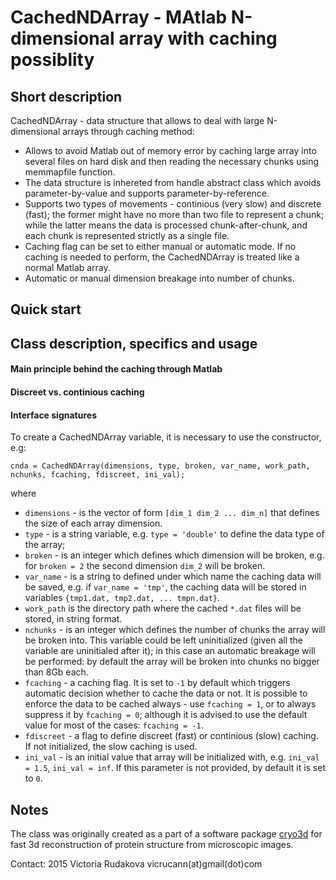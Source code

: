 # CachedNDArray - MAtlab N-dimensional array with caching possiblity

## Short description  

CachedNDArray - data structure that allows to deal with large N-dimensional arrays through caching method: 
* Allows to avoid Matlab out of memory error by caching large array into several files on hard disk and then reading the necessary chunks using memmapfile function. 
* The data structure is inhereted from handle abstract class which avoids parameter-by-value and supports parameter-by-reference. 
* Supports two types of movements - continious (very slow) and discrete (fast); the former might have no more than two file to represent a chunk; while the latter means the data is processed chunk-after-chunk, and each chunk is represented strictly as a single file.  
* Caching flag can be set to either manual or automatic mode. If no caching is needed to perform, the CachedNDArray is treated like a normal Matlab array.
* Automatic or manual dimension breakage into number of chunks.

## Quick start

## Class description, specifics and usage

#### Main principle behind the caching through Matlab

#### Discreet vs. continious caching

#### Interface signatures  

To create a CachedNDArray variable, it is necessary to use the constructor, e.g:  
```
cnda = CachedNDArray(dimensions, type, broken, var_name, work_path, nchunks, fcaching, fdiscreet, ini_val);
```  
where  
* `dimensions` - is the vector of form `[dim_1 dim_2 ... dim_n]` that defines the size of each array dimension.  
* `type` - is a string variable, e.g. `type = 'double'` to define the data type of the array;  
* `broken` - is an integer which defines which dimension will be broken, e.g. for `broken = 2` the second dimension `dim_2` will be broken.  
* `var_name` - is a string to defined under which name the caching data will be saved, e.g. if `var_name = 'tmp'`, the caching data will be stored in variables `{tmp1.dat, tmp2.dat, ... tmpn.dat}`.  
* `work_path` is the directory path where the cached `*.dat` files will be stored, in string format.  
* `nchunks` - is an integer which defines the number of chunks the array will be broken into. This variable could be left uninitialized (given all the variable are uninitialed after it); in this case an automatic breakage will be performed: by default the array will be broken into chunks no bigger than 8Gb each. 
* `fcaching` - a caching flag. It is set to `-1` by default which triggers automatic decision whether to cache the data or not. It is possible to enforce the data to be cached always - use `fcaching = 1`, or to always suppress it by `fcaching = 0`; although it is advised to use the default value for most of the cases: `fcaching = -1`.  
* `fdiscreet` - a flag to define discreet (fast) or continious (slow) caching. If not initialized, the slow caching is used.  
* `ini_val` - is an initial value that array will be initialized with, e.g. `ini_val = 1.5`, `ini_val = inf`. If this parameter is not provided, by default it is set to `0`.

## Notes  

The class was originally created as a part of a software package [cryo3d](https://github.com/vicrucann/cryo3d) for fast 3d reconstruction of protein structure from microscopic images.

Contact: 2015 Victoria Rudakova vicrucann(at)gmail(dot)com
